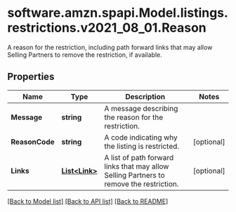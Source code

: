 # software.amzn.spapi.Model.listings.restrictions.v2021_08_01.Reason
A reason for the restriction, including path forward links that may allow Selling Partners to remove the restriction, if available.

## Properties

Name | Type | Description | Notes
------------ | ------------- | ------------- | -------------
**Message** | **string** | A message describing the reason for the restriction. | 
**ReasonCode** | **string** | A code indicating why the listing is restricted. | [optional] 
**Links** | [**List&lt;Link&gt;**](Link.md) | A list of path forward links that may allow Selling Partners to remove the restriction. | [optional] 

[[Back to Model list]](../README.md#documentation-for-models) [[Back to API list]](../README.md#documentation-for-api-endpoints) [[Back to README]](../README.md)

